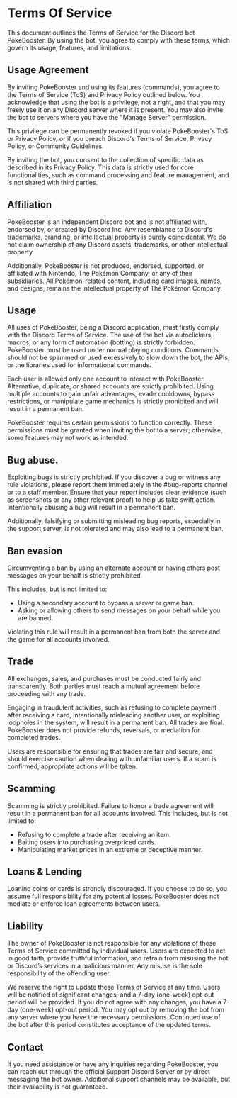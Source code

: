 # Terms Of Service

This document outlines the Terms of Service for the Discord bot PokeBooster. By using the bot, you agree to comply with these terms, which govern its usage, features, and limitations.

## Usage Agreement

By inviting PokeBooster and using its features (commands), you agree to the Terms of Service (ToS) and Privacy Policy outlined below. You acknowledge that using the bot is a privilege, not a right, and that you may freely use it on any Discord server where it is present. You may also invite the bot to servers where you have the "Manage Server" permission.

This privilege can be permanently revoked if you violate PokeBooster's ToS or Privacy Policy, or if you breach Discord's Terms of Service, Privacy Policy, or Community Guidelines.

By inviting the bot, you consent to the collection of specific data as described in its Privacy Policy. This data is strictly used for core functionalities, such as command processing and feature management, and is not shared with third parties.

## Affiliation

PokeBooster is an independent Discord bot and is not affiliated with, endorsed by, or created by Discord Inc. Any resemblance to Discord's trademarks, branding, or intellectual property is purely coincidental. We do not claim ownership of any Discord assets, trademarks, or other intellectual property.

Additionally, PokeBooster is not produced, endorsed, supported, or affiliated with Nintendo, The Pokémon Company, or any of their subsidiaries. All Pokémon-related content, including card images, names, and designs, remains the intellectual property of The Pokémon Company.

## Usage

All uses of PokeBooster, being a Discord application, must firstly comply with the Discord Terms of Service. The use of the bot via autoclickers, macros, or any form of automation (botting) is strictly forbidden. PokeBooster must be used under normal playing conditions. Commands should not be spammed or used excessively to slow down the bot, the APIs, or the libraries used for informational commands.

Each user is allowed only one account to interact with PokeBooster. Alternative, duplicate, or shared accounts are strictly prohibited. Using multiple accounts to gain unfair advantages, evade cooldowns, bypass restrictions, or manipulate game mechanics is strictly prohibited and will result in a permanent ban.

PokeBooster requires certain permissions to function correctly. These permissions must be granted when inviting the bot to a server; otherwise, some features may not work as intended.

## Bug abuse.

Exploiting bugs is strictly prohibited. If you discover a bug or witness any rule violations, please report them immediately in the #bug-reports channel or to a staff member. Ensure that your report includes clear evidence (such as screenshots or any other relevant proof) to help us take swift action. Intentionally abusing a bug will result in a permanent ban.

Additionally, falsifying or submitting misleading bug reports, especially in the support server, is not tolerated and may also lead to a permanent ban.

## Ban evasion

Circumventing a ban by using an alternate account or having others post messages on your behalf is strictly prohibited.

This includes, but is not limited to:

-   Using a secondary account to bypass a server or game ban.
-   Asking or allowing others to send messages on your behalf while you are banned.

Violating this rule will result in a permanent ban from both the server and the game for all accounts involved.

## Trade

All exchanges, sales, and purchases must be conducted fairly and transparently. Both parties must reach a mutual agreement before proceeding with any trade.

Engaging in fraudulent activities, such as refusing to complete payment after receiving a card, intentionally misleading another user, or exploiting loopholes in the system, will result in a permanent ban. All trades are final. PokeBooster does not provide refunds, reversals, or mediation for completed trades.

Users are responsible for ensuring that trades are fair and secure, and should exercise caution when dealing with unfamiliar users. If a scam is confirmed, appropriate actions will be taken.

## Scamming

Scamming is strictly prohibited. Failure to honor a trade agreement will result in a permanent ban for all accounts involved. This includes, but is not limited to:

-   Refusing to complete a trade after receiving an item.
-   Baiting users into purchasing overpriced cards.
-   Manipulating market prices in an extreme or deceptive manner.

## Loans & Lending

Loaning coins or cards is strongly discouraged. If you choose to do so, you assume full responsibility for any potential losses. PokeBooster does not mediate or enforce loan agreements between users.

## Liability

The owner of PokeBooster is not responsible for any violations of these Terms of Service committed by individual users. Users are expected to act in good faith, provide truthful information, and refrain from misusing the bot or Discord’s services in a malicious manner. Any misuse is the sole responsibility of the offending user.

We reserve the right to update these Terms of Service at any time. Users will be notified of significant changes, and a 7-day (one-week) opt-out period will be provided. If you do not agree with any changes, you have a 7-day (one-week) opt-out period. You may opt out by removing the bot from any server where you have the necessary permissions. Continued use of the bot after this period constitutes acceptance of the updated terms.

## Contact

If you need assistance or have any inquiries regarding PokeBooster, you can reach out through the official Support Discord Server or by direct messaging the bot owner. Additional support channels may be available, but their availability is not guaranteed.
